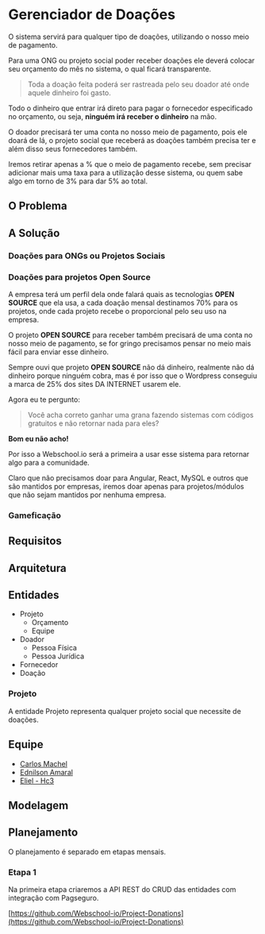 # Gerenciador de Doações

O sistema servirá para qualquer tipo de doações, utilizando o nosso meio de pagamento.

Para uma ONG ou projeto social poder receber doações ele deverá colocar seu orçamento do mês no sistema, o qual ficará transparente.

> Toda a doação feita poderá ser rastreada pelo seu doador até onde aquele dinheiro foi gasto.

Todo o dinheiro que entrar irá direto para pagar o fornecedor especificado no orçamento, ou seja, **ninguém irá receber o dinheiro** na mão.

O doador precisará ter uma conta no nosso meio de pagamento, pois ele doará de lá, o projeto social que receberá as doações também precisa ter e além disso seus fornecedores também.

Iremos retirar apenas a % que o meio de pagamento recebe, sem precisar adicionar mais uma taxa para a utilização desse sistema, ou quem sabe algo em torno de 3% para dar 5% ao total.

## O Problema



## A Solução

### Doações para ONGs ou Projetos Sociais


### Doações para projetos Open Source

A empresa terá um perfil dela onde falará quais as tecnologias **OPEN SOURCE** que ela usa, a cada doação mensal destinamos 70% para os projetos, onde cada projeto recebe o proporcional pelo seu uso na empresa.

O projeto **OPEN SOURCE** para receber também precisará de uma conta no nosso meio de pagamento, se for gringo precisamos pensar no meio mais fácil para enviar esse dinheiro.

Sempre ouvi que projeto **OPEN SOURCE** não dá dinheiro, realmente não dá dinheiro porque ninguém cobra, mas é por isso que o Wordpress conseguiu a marca de 25% dos sites DA INTERNET usarem ele.

Agora eu te pergunto:

> Você acha correto ganhar uma grana fazendo sistemas com códigos gratuitos e não retornar nada para eles?

**Bom eu não acho!**

Por isso a Webschool.io será a primeira a usar esse sistema para retornar algo para a comunidade.

Claro que não precisamos doar para Angular, React, MySQL e outros que são mantidos por empresas, iremos doar apenas para projetos/módulos que não sejam mantidos por nenhuma empresa. 

### Gameficação

## Requisitos

## Arquitetura

## Entidades

- Projeto
  + Orçamento
  + Equipe
- Doador
  + Pessoa Física
  + Pessoa Jurídica
- Fornecedor
- Doação


### Projeto

A entidade Projeto representa qualquer projeto social que necessite de doações.


## Equipe

- [Carlos Machel](https://github.com/carlosmachel)
- [Ednilson Amaral](https://github.com/ednilsonamaral)
- [Eliel - Hc3](https://github.com/hc3)

## Modelagem


## Planejamento

O planejamento é separado em etapas mensais.

### Etapa 1

Na primeira etapa criaremos a API REST do CRUD das entidades com integração com Pagseguro.

[https://github.com/Webschool-io/Project-Donations](https://github.com/Webschool-io/Project-Donations)


